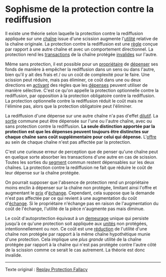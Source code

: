 Sophisme de la protection contre la rediffusion
===============================================

Il existe une théorie selon laquelle la protection contre la rediffusion appliquée sur une [chaîne](ch101-glossary.md#chaîne) issue d'une scission augmente l'[utilité](ch101-glossary.md#utilité) relative de la chaîne originale. La protection contre la rediffusion est une [règle](ch101-glossary.md#règle) conçue par rapport à une autre chaîne et avec un comportement directionnel. La protection rend les [transactions](ch101-glossary.md#transaction) de la chaîne protégée [invalides](ch101-glossary.md#validité) sur l'autre.

Même sans protection, il est possible pour un [propriétaire](ch101-glossary.md#propriétaire) de [dépenser](ch101-glossary.md#dépense) ses fonds de manière à empêcher la rediffusion dans un sens ou dans l'autre, bien qu'il y ait des frais et / ou un coût de complexité pour le faire. Une scission peut réduire, mais pas éliminer, ce coût dans une ou deux directions en [activant](ch101-glossary.md#activation) des règles que les [dépenses](ch101-glossary.md#dépense) peuvent utiliser de manière sélective. C'est ce qu'on appelle la protection optionnelle contre la rediffusion, par opposition à la protection obligatoire contre la rediffusion. La protection optionnelle contre la rediffusion réduit le coût mais ne l'élimine pas, alors que la protection obligatoire peut l'éliminer.

La rediffusion d'une dépense sur une autre chaîne n'a pas d'effet [dilutif](https://fr.wikipedia.org/wiki/Dilution_(finance)). La [sortie](ch101-glossary.md#sortie) commune peut être dépensée sur l'une ou l'autre chaîne, avec ou sans protection contre la rediffusion. **La seule distinction apportée par la protection est que les dépenses peuvent toujours être distinctes sur chaque chaîne sans coût supplémentaire pour celui qui dépense.** L'[offre](ch101-glossary.md#offre) au sein de chaque chaîne n'est pas affectée par la protection.

C'est une curieuse erreur de perception que de penser qu'une chaîne peut en quelque sorte absorber les transactions d'une autre en cas de scission. Toutes les sorties du [segment](ch101-glossary.md#segment) commun restent dépensables sur les deux chaînes. La protection contre la rediffusion ne fait que réduire le coût de leur dépense sur la chaîne protégée.

On pourrait supposer que l'absence de protection rend un propriétaire moins enclin à dépenser sur la chaîne non protégée, limitant ainsi l'offre et augmentant le [prix](ch101-glossary.md#prix) d'[échange](ch101-glossary.md#échange). Cependant, cela suppose que la demande n'est pas affectée par ce qui revient à une augmentation du coût d'[échange](ch101-glossary.md#commerce). Si le propriétaire n'échange pas en raison de l'augmentation du coût de l'échange, l'utilité de la pièce n'augmente pas mais diminue.

Le coût d'autoprotection équivaut à un [demeurage](https://fr.wikipedia.org/wiki/Demeurage_(finance)) unique qui persiste jusqu'à ce qu'une protection soit appliquée aux [unités](ch101-glossary.md#unité) non protégées, intentionnellement ou non. Ce coût est une [réduction](https://fr.wikipedia.org/wiki/Valeur_actuelle_nette) de l'utilité d'une chaîne non protégée par rapport à la même chaîne hypothétique munie d'une protection. Cela implique une *plus grande* utilité de la chaîne protégée par rapport à la chaîne qui n'est pas protégée contre l'autre côté de la scission comme ce serait le cas autrement. La théorie est donc invalide.

---

Texte original : [Replay Protection Fallacy](https://github.com/libbitcoin/libbitcoin-system/wiki/Replay-Protection-Fallacy)